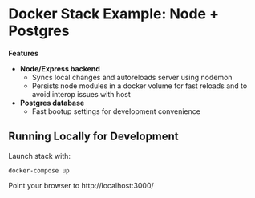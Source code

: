 # Docker Stack Example: Node + Postgres

**Features**

- **Node/Express backend**
  - Syncs local changes and autoreloads server using nodemon
  - Persists node modules in a docker volume for fast reloads and to avoid interop issues with host
- **Postgres database**
  - Fast bootup settings for development convenience

## Running Locally for Development

Launch stack with:

	docker-compose up

Point your browser to http://localhost:3000/
